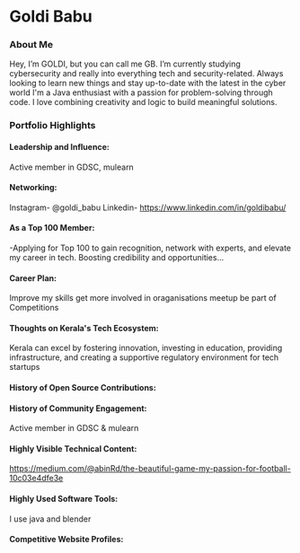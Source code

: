 # Goldi Babu

### About Me
Hey, I’m GOLDI, but you can call me GB.
I’m currently studying cybersecurity and really into everything tech and security-related.
Always looking to learn new things and stay up-to-date with the latest in the cyber world
I'm a Java enthusiast with a passion for problem-solving through code. I love combining creativity and logic to build meaningful solutions.



### Portfolio Highlights



#### Leadership and Influence: 

Active member in GDSC, mulearn

#### Networking: 

Instagram- @goldi_babu
Linkedin- https://www.linkedin.com/in/goldibabu/

#### As a Top 100 Member:

-Applying for Top 100 to gain recognition, network with experts, and elevate my career in tech. Boosting credibility and opportunities...

#### Career Plan:
Improve my skills get more involved in oraganisations meetup be part of Competitions 

#### Thoughts on Kerala's Tech Ecosystem: 

Kerala can excel by fostering innovation, investing in education, providing infrastructure, and creating a supportive regulatory environment for tech startups

#### History of Open Source Contributions:


#### History of Community Engagement:

Active member in GDSC & mulearn

#### Highly Visible Technical Content:

https://medium.com/@abinRd/the-beautiful-game-my-passion-for-football-10c03e4dfe3e

#### Highly Used Software Tools:

I use java and blender 

#### Competitive Website Profiles:
